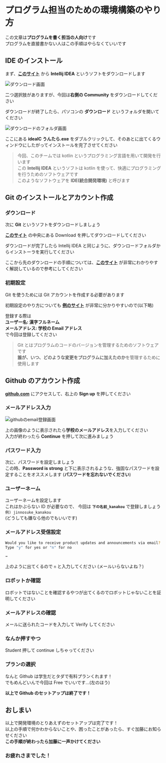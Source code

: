 # プログラム担当のための環境構築のやり方

この文章は**プログラムを書く担当の人向け**です  
プログラムを直接書かない人はこの手順はやらなくていいです

## IDE のインストール

まず、**[このサイト](https://www.jetbrains.com/ja-jp/idea/download)** から **Intellij IDEA** というソフトをダウンロードします

![ダウンロード画面](https://i.gyazo.com/9ad42de520b1f17224d84aa6cda45f24.png)

二つ選択肢がありますが、今回は**右側の Community** をダウンロードしてください

ダウンロードが終了したら、パソコンの **ダウンロード** というフォルダを開いてください

![ダウンロードのフォルダ画面](https://i.gyazo.com/b3d829ca37cb988dc7296396b6b8991d.png)

ここにある **idealC うんたら.exe** をダブルクリックして、そのあとに出てくるウィンドウにしたがってインストールを完了させてください

> 今回、このチームでは kotlin というプログラミング言語を用いて開発を行います  
> この **Intellij IDEA** というソフトは kotlin を使って、快適にプログラミングを行うためのソフトウェアです  
> このようなソフトウェアを **IDE(統合開発環境)** と呼びます

## Git のインストールとアカウント作成

### ダウンロード

次に **Git** というソフトをダウンロードしましょう

**[このサイト](https://gitforwindows.org/)** の中央にある Download を押してダウンロードしてください

ダウンロードが完了したら Intellij IDEA と同じように、ダウンロードフォルダからインストーラを実行してください

ここから先のダウンロードの手順については、**[このサイト](https://sukkiri.jp/technologies/devtools/git/git_win.html)** が非常にわかりやすく解説しているので参考にしてください

### 初期設定

Git を使うためには Git アカウントを作成する必要があります

初期設定のやり方についても **[例のサイト](https://sukkiri.jp/technologies/devtools/git/git_basic_use.html)** が非常に分かりやすいので(以下略)

登録する際は  
**ユーザー名: 漢字フルネーム  
メールアドレス: 学校の Email アドレス**  
で今回は登録してください

> Git とはプログラムのコードのバージョンを管理するためのソフトウェアです  
> **誰が、いつ、どのような変更をプログラムに加えたのか**を管理するために使用します

## Github のアカウント作成

**[github.com](https://github.com/)** にアクセスして、右上の **Sign up** を押してください

### メールアドレス入力

![githubのemail登録画面](https://i.gyazo.com/60fff58b44a56fb213beec46abdbfab7.png)

上の画像のように表示されたら**学校のメールアドレス**を入力してください  
入力が終わったら **Continue** を押して次に進みましょう

### パスワード入力

次に、パスワードを設定しましょう  
この時、**Password is strong** と下に表示されるような、強固なパスワードを設定することをオススメします (**パスワードを忘れないでください**)

### ユーザーネーム

ユーザーネームを設定します  
これはかぶらない ID が必要なので、
今回は **`下の名前_kanakou`** で登録しましょう  
`例) jinnosuke_kanakou`  
(どうしても嫌なら他のでもいいです)

### メールアドレス受信設定

```bash
Would you like to receive product updates and announcements via email?
Type "y" for yes or "n" for no

→
```

上のように出てくるので `n` と入力してください (メールいらないよね？)

### ロボットか確認

ロボットではないことを確認するやつが出てくるのでロボットじゃないことを証明してください

### メールアドレスの確認

メールに送られたコードを入力して Verify してください

### なんか押すやつ

Student 押して continue しちゃってください

### プランの選択

なんと Github は学生だとタダで有料プランくれます！  
でもめんどいんで今回は Free でいいです...(左のほう)

**以上で Github のセットアップは終了です！**

## おしまい

以上で開発環境のとりあえずのセットアップは完了です！  
以上の手順で何かわからないことや、困ったことがあったら、すぐ加藤にお知らせください  
**この手順が終わったら加藤に一声かけてください**

### お疲れさまでした！
